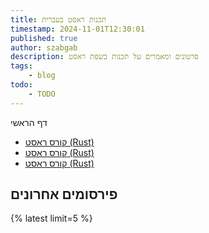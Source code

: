 ```yaml
---
title: תכנות ראסט בעברית
timestamp: 2024-11-01T12:30:01
published: true
author: szabgab
description: סרטונים ומאמרים על תכנות בשפת ראסט
tags:
    - blog
todo:
    - TODO
---
```


דף הראשי

* [קורס ראסט (Rust)](/rust)
* [קורס ראסט (Rust)](/rust-course)
* [קורס ראסט (Rust)](/experimental-rust-course)

## פירסומים אחרונים

{% latest limit=5 %}
